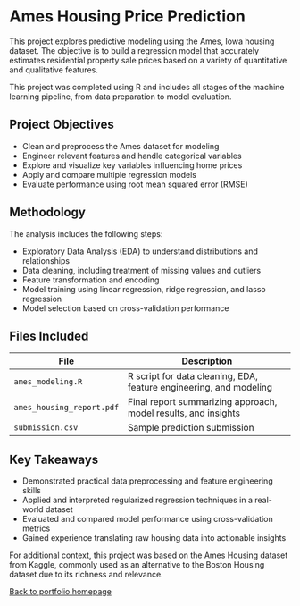 # Ames Housing Price Prediction

This project explores predictive modeling using the Ames, Iowa housing dataset. The objective is to build a regression model that accurately estimates residential property sale prices based on a variety of quantitative and qualitative features.

This project was completed using R and includes all stages of the machine learning pipeline, from data preparation to model evaluation.

## Project Objectives

- Clean and preprocess the Ames dataset for modeling
- Engineer relevant features and handle categorical variables
- Explore and visualize key variables influencing home prices
- Apply and compare multiple regression models
- Evaluate performance using root mean squared error (RMSE)

## Methodology

The analysis includes the following steps:

- Exploratory Data Analysis (EDA) to understand distributions and relationships
- Data cleaning, including treatment of missing values and outliers
- Feature transformation and encoding
- Model training using linear regression, ridge regression, and lasso regression
- Model selection based on cross-validation performance

## Files Included

| File | Description |
|------|-------------|
| `ames_modeling.R` | R script for data cleaning, EDA, feature engineering, and modeling |
| `ames_housing_report.pdf` | Final report summarizing approach, model results, and insights |
| `submission.csv` | Sample prediction submission



## Key Takeaways

- Demonstrated practical data preprocessing and feature engineering skills
- Applied and interpreted regularized regression techniques in a real-world dataset
- Evaluated and compared model performance using cross-validation metrics
- Gained experience translating raw housing data into actionable insights

For additional context, this project was based on the Ames Housing dataset from Kaggle, commonly used as an alternative to the Boston Housing dataset due to its richness and relevance.

[Back to portfolio homepage](../README.md)
